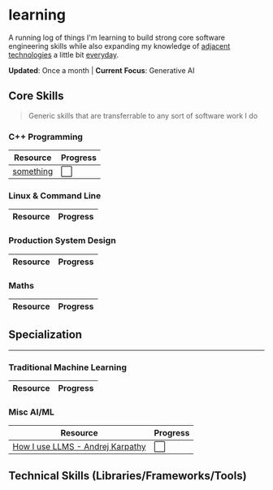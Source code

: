 # learning

A running log of things I'm learning to build strong core software engineering skills while also expanding my knowledge of [adjacent technologies](http://www.effectiveengineer.com/blog/master-adjacent-disciplines) a little bit [everyday](https://jamesclear.com/continuous-improvement).

**Updated**: Once a month | **Current** **Focus**: Generative AI

## Core Skills

> Generic skills that are transferrable to any sort of software work I do

### C++ Programming
|Resource|Progress|
|---|---|
|[something](link)|⬜|

### Linux & Command Line

|Resource|Progress|
|---|---|

### Production System Design

|Resource|Progress|
|---|---|

### Maths
	
|Resource|Progress|
|---|---|

## Specialization
<hr>

### Traditional Machine Learning

|Resource|Progress|
|---|---|

### Misc AI/ML

|Resource|Progress|
|---|---|
|[How I use LLMS - Andrej Karpathy](https://www.youtube.com/watch?v=EWvNQjAaOHw&t=1097s)|⬜|

## Technical Skills (Libraries/Frameworks/Tools)